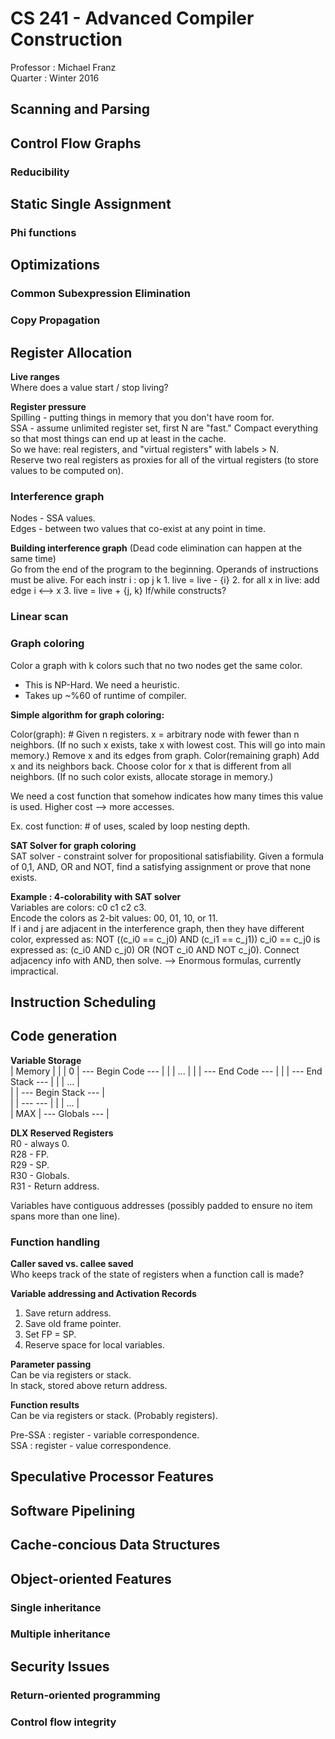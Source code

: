 # CS 241 - Advanced Compiler Construction
Professor : Michael Franz  
Quarter   : Winter 2016  

## Scanning and Parsing

## Control Flow Graphs
### Reducibility

## Static Single Assignment
### Phi functions

## Optimizations
### Common Subexpression Elimination
### Copy Propagation

## Register Allocation
**Live ranges**  
Where does a value start / stop living?

**Register pressure**  
Spilling - putting things in memory that you don't have room for.  
SSA - assume unlimited register set, first N are "fast." Compact everything
so that most things can end up at least in the cache.  
So we have: real registers, and "virtual registers" with labels > N.  
Reserve two real registers as proxies for all of the virtual registers (to
store values to be computed on).

### Interference graph
Nodes - SSA values.  
Edges - between two values that co-exist at any point in time.

**Building interference graph**
(Dead code elimination can happen at the same time)  
	Go from the end of the program to the beginning.
	Operands of instructions must be alive.
	For each instr i : op j k
		1. live = live - {i}
		2. for all x in live: add edge i <--> x
		3. live = live + {j, k}
If/while constructs?

### Linear scan

### Graph coloring
Color a graph with k colors such that no two nodes get the same color.
- This is NP-Hard. We need a heuristic.
- Takes up ~%60 of runtime of compiler.

**Simple algorithm for graph coloring:**  

Color(graph): # Given n registers.
	x = arbitrary node with fewer than n neighbors.
	(If no such x exists, take x with lowest cost. This will go into main
	 memory.)
	Remove x and its edges from graph.
	Color(remaining graph)
	Add x and its neighbors back.
	Choose color for x that is different from all neighbors.
	(If no such color exists, allocate storage in memory.)

We need a cost function that somehow indicates how many times this value is
used. Higher cost --> more accesses.

Ex. cost function: # of uses, scaled by loop nesting depth.

**SAT Solver for graph coloring**  
SAT solver - constraint solver for propositional satisfiability. 
Given a formula of 0,1, AND, OR and NOT, find a satisfying assignment or
prove that none exists.   

**Example : 4-colorability with SAT solver**  
Variables are colors: c0 c1 c2 c3.  
Encode the colors as 2-bit values: 00, 01, 10, or 11.  
If i and j are adjacent in the interference graph, then they have different
color, expressed as:
	NOT ((c_i0 == c_j0) AND (c_i1 == c_j1))
c_i0 == c_j0 is expressed as:
	(c_i0 AND c_j0) OR (NOT c_i0 AND NOT c_j0).
Connect adjacency info with AND, then solve.
--> Enormous formulas, currently impractical.

## Instruction Scheduling

## Code generation
**Variable Storage**  
| Memory |                     |
| 0      | --- Begin Code  --- |
|        | ... 		       |
|        | --- End Code    --- | 
|        | --- End Stack   --- | 
|        | ...                 |  
|        | --- Begin Stack --- |  
|        | ---             --- | 
|        | ...                 |   
| MAX    | --- Globals     --- |  

**DLX Reserved Registers**    
R0  - always 0.  
R28 - FP.  
R29 - SP.  
R30 - Globals.  
R31 - Return address.  

Variables have contiguous addresses (possibly padded to ensure no item spans
more than one line).

### Function handling
**Caller saved vs. callee saved**  
Who keeps track of the state of registers when a function call is made?

**Variable addressing and Activation Records**  
1. Save return address.
2. Save old frame pointer.
3. Set FP = SP.
4. Reserve space for local variables.

**Parameter passing**  
Can be via registers or stack.  
In stack, stored above return address.

**Function results**  
Can be via registers or stack. (Probably registers).  

Pre-SSA : register - variable correspondence.   
SSA : register - value correspondence.

## Speculative Processor Features

## Software Pipelining

## Cache-concious Data Structures

## Object-oriented Features
### Single inheritance
### Multiple inheritance

## Security Issues
### Return-oriented programming
### Control flow integrity
